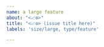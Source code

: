 ```yaml
---
name: a large feature
about: "<📈⚙>"
title: "<📈⚙> (issue title here)"
labels: 'size/large, type/feature'

---
```



